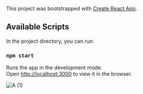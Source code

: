 This project was bootstrapped with [Create React App](https://github.com/facebook/create-react-app).

## Available Scripts

In the project directory, you can run:

### `npm start`

Runs the app in the development mode.<br>
Open [http://localhost:3000](http://localhost:3000) to view it in the browser.

![A (1)](https://user-images.githubusercontent.com/42614205/132102375-197cda76-45c5-49f2-bbd7-02be864c0edd.jpg)
